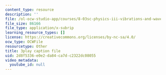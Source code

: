 ```yaml
---
content_type: resource
description: ''
file: /ol-ocw-studio-app/courses/8-03sc-physics-iii-vibrations-and-waves-fall-2016/2d8f5336e0e2da84ca7dc2322dc08055_jwh7LqjT4w0.srt
file_size: 86166
file_type: application/x-subrip
learning_resource_types: []
license: https://creativecommons.org/licenses/by-nc-sa/4.0/
ocw_type: OCWFile
resourcetype: Other
title: 3play caption file
uid: 2d8f5336-e0e2-da84-ca7d-c2322dc08055
video_metadata:
  youtube_id: null
---
```

